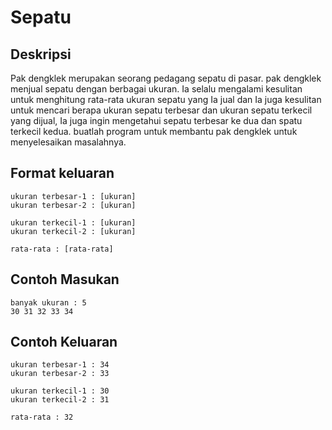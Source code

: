 # Sepatu

## Deskripsi

Pak dengklek merupakan seorang pedagang sepatu di pasar.
pak dengklek menjual sepatu dengan berbagai ukuran. 
Ia selalu mengalami kesulitan untuk menghitung rata-rata ukuran sepatu
yang Ia jual dan Ia juga kesulitan untuk mencari berapa ukuran sepatu terbesar
dan ukuran sepatu terkecil yang dijual, Ia juga ingin mengetahui sepatu terbesar
ke dua dan spatu terkecil kedua. buatlah program untuk
membantu pak dengklek untuk menyelesaikan masalahnya.

## Format keluaran

    ukuran terbesar-1 : [ukuran]
    ukuran terbesar-2 : [ukuran]

    ukuran terkecil-1 : [ukuran]
    ukuran terkecil-2 : [ukuran]

    rata-rata : [rata-rata]

## Contoh Masukan
    banyak ukuran : 5
    30 31 32 33 34

## Contoh Keluaran
    ukuran terbesar-1 : 34
    ukuran terbesar-2 : 33

    ukuran terkecil-1 : 30
    ukuran terkecil-2 : 31

    rata-rata : 32
